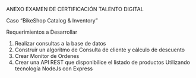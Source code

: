 ANEXO EXAMEN DE CERTIFICACIÓN TALENTO DIGITAL

Caso “BikeShop Catalog & Inventory”

Requerimientos a Desarrollar

1.	Realizar consultas a la base de datos
2.	Construir un algoritmo de Consulta de cliente y cálculo de descuento
3.  Crear Monitor de Ordenes
4.  Crear una API REST que disponibilice el listado de productos Utilizando tecnología NodeJs con Express

